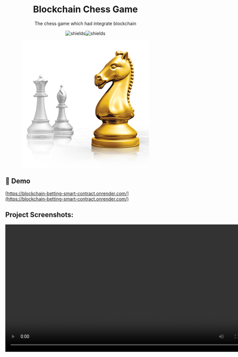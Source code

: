 <h1 align="center" id="title">Blockchain Chess Game</h1>

<p align="center" id="description">The chess game which had integrate blockchain</p>


<p align="center"><img src="https://img.shields.io/badge/download-you_like-blue" alt="shields"><img src="https://img.shields.io/badge/contributors-3-red" alt="shields"></p>

<div align="center">
  <img align="center" src="images\logo.png" alt="project-screenshot" width="400" height="400/">
</div>


<h2>🚀 Demo</h2>

[https://blockchain-betting-smart-contract.onrender.com/](https://blockchain-betting-smart-contract.onrender.com/)

<h2>Project Screenshots:</h2>

<video align="center" src="images\screenshot4.png" alt="project-screenshot" width="800" height="400/">
<img align="center" src="images\screenshot1.png" alt="project-screenshot" width="800" height="400/">
<img align="center" src="images\screenshot2.png" alt="project-screenshot" width="800" height="400/">
<img align="center" src="images\screenshot3.png" alt="project-screenshot" width="800" height="400/">
<img align="center" src="images\screenshot4.png" alt="project-screenshot" width="800" height="400/">
<img align="center" src="images\screenshot4.png" alt="project-screenshot" width="800" height="400/">


  
  
<h2>💻 Built with</h2>

Technologies used in the project:

*   blockchain
*   sockets
*   nodejs
*   react
